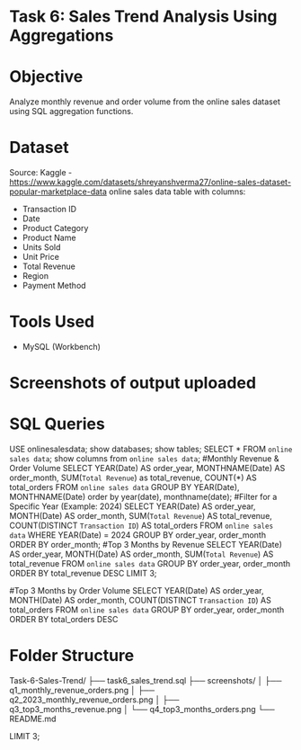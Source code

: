 # Task 6: Sales Trend Analysis Using Aggregations

# Objective
Analyze monthly revenue and order volume from the online sales dataset using SQL aggregation functions.

# Dataset
Source: Kaggle - https://www.kaggle.com/datasets/shreyanshverma27/online-sales-dataset-popular-marketplace-data
online sales data table with columns:
- Transaction ID
- Date
- Product Category
- Product Name
- Units Sold
- Unit Price
- Total Revenue
- Region
- Payment Method

# Tools Used
- MySQL (Workbench)

# Screenshots of output uploaded 

# SQL Queries
USE onlinesalesdata;
show databases;
show tables;
SELECT * FROM `online sales data`;
show columns from `online sales data`;
#Monthly Revenue & Order Volume
SELECT
    YEAR(Date) AS order_year,
    MONTHNAME(Date) AS order_month,
    SUM(`Total Revenue`) as total_revenue,
    COUNT(*) AS total_orders
FROM `online sales data`
GROUP BY YEAR(Date), MONTHNAME(Date)
order by year(date), monthname(date);
#Filter for a Specific Year (Example: 2024)
SELECT 
    YEAR(Date) AS order_year,
    MONTH(Date) AS order_month,
    SUM(`Total Revenue`) AS total_revenue,
    COUNT(DISTINCT `Transaction ID`) AS total_orders
FROM `online sales data`
WHERE YEAR(Date) = 2024
GROUP BY order_year, order_month
ORDER BY order_month;
#Top 3 Months by Revenue
SELECT 
    YEAR(Date) AS order_year,
    MONTH(Date) AS order_month,
    SUM(`Total Revenue`) AS total_revenue
FROM `online sales data`
GROUP BY order_year, order_month
ORDER BY total_revenue DESC
LIMIT 3;

#Top 3 Months by Order Volume
SELECT 
    YEAR(Date) AS order_year,
    MONTH(Date) AS order_month,
    COUNT(DISTINCT `Transaction ID`) AS total_orders
FROM `online sales data`
GROUP BY order_year, order_month
ORDER BY total_orders DESC

# Folder Structure
Task-6-Sales-Trend/
├── task6_sales_trend.sql
├── screenshots/
│   ├── q1_monthly_revenue_orders.png
│   ├── q2_2023_monthly_revenue_orders.png
│   ├── q3_top3_months_revenue.png
│   └── q4_top3_months_orders.png
└── README.md

LIMIT 3;

